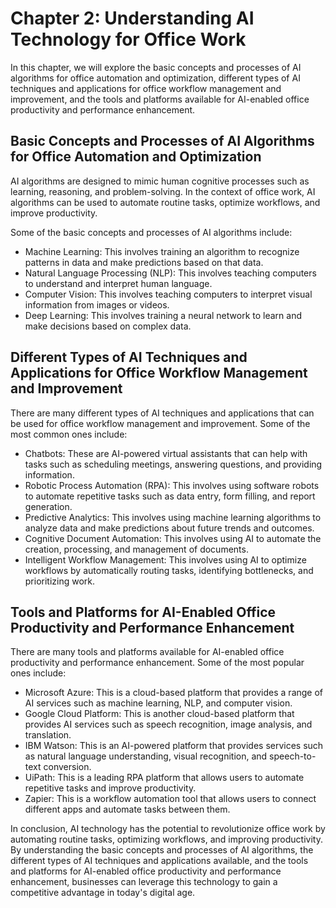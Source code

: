 Chapter 2: Understanding AI Technology for Office Work
======================================================

In this chapter, we will explore the basic concepts and processes of AI algorithms for office automation and optimization, different types of AI techniques and applications for office workflow management and improvement, and the tools and platforms available for AI-enabled office productivity and performance enhancement.

Basic Concepts and Processes of AI Algorithms for Office Automation and Optimization
------------------------------------------------------------------------------------

AI algorithms are designed to mimic human cognitive processes such as learning, reasoning, and problem-solving. In the context of office work, AI algorithms can be used to automate routine tasks, optimize workflows, and improve productivity.

Some of the basic concepts and processes of AI algorithms include:

* Machine Learning: This involves training an algorithm to recognize patterns in data and make predictions based on that data.
* Natural Language Processing (NLP): This involves teaching computers to understand and interpret human language.
* Computer Vision: This involves teaching computers to interpret visual information from images or videos.
* Deep Learning: This involves training a neural network to learn and make decisions based on complex data.

Different Types of AI Techniques and Applications for Office Workflow Management and Improvement
------------------------------------------------------------------------------------------------

There are many different types of AI techniques and applications that can be used for office workflow management and improvement. Some of the most common ones include:

* Chatbots: These are AI-powered virtual assistants that can help with tasks such as scheduling meetings, answering questions, and providing information.
* Robotic Process Automation (RPA): This involves using software robots to automate repetitive tasks such as data entry, form filling, and report generation.
* Predictive Analytics: This involves using machine learning algorithms to analyze data and make predictions about future trends and outcomes.
* Cognitive Document Automation: This involves using AI to automate the creation, processing, and management of documents.
* Intelligent Workflow Management: This involves using AI to optimize workflows by automatically routing tasks, identifying bottlenecks, and prioritizing work.

Tools and Platforms for AI-Enabled Office Productivity and Performance Enhancement
----------------------------------------------------------------------------------

There are many tools and platforms available for AI-enabled office productivity and performance enhancement. Some of the most popular ones include:

* Microsoft Azure: This is a cloud-based platform that provides a range of AI services such as machine learning, NLP, and computer vision.
* Google Cloud Platform: This is another cloud-based platform that provides AI services such as speech recognition, image analysis, and translation.
* IBM Watson: This is an AI-powered platform that provides services such as natural language understanding, visual recognition, and speech-to-text conversion.
* UiPath: This is a leading RPA platform that allows users to automate repetitive tasks and improve productivity.
* Zapier: This is a workflow automation tool that allows users to connect different apps and automate tasks between them.

In conclusion, AI technology has the potential to revolutionize office work by automating routine tasks, optimizing workflows, and improving productivity. By understanding the basic concepts and processes of AI algorithms, the different types of AI techniques and applications available, and the tools and platforms for AI-enabled office productivity and performance enhancement, businesses can leverage this technology to gain a competitive advantage in today's digital age.
